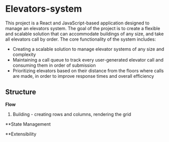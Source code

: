 # Elevators-system
This project is a React and JavaScript-based application designed to manage an elevators system. The goal of the project is to create a flexible and scalable solution that can accommodate buildings of any size, and take all elevators call by order. The core functionality of the system includes:

- Creating a scalable solution to manage elevator systems of any size and complexity
- Maintaining a call queue to track every user-generated elevator call and consuming them in order of submission
- Prioritizing elevators based on their distance from the floors where calls are made, in order to improve response times and overall efficiency
## Structure

**Flow**
1. Building - creating rows and columns, rendering the grid

**State Management

**Extensibility

